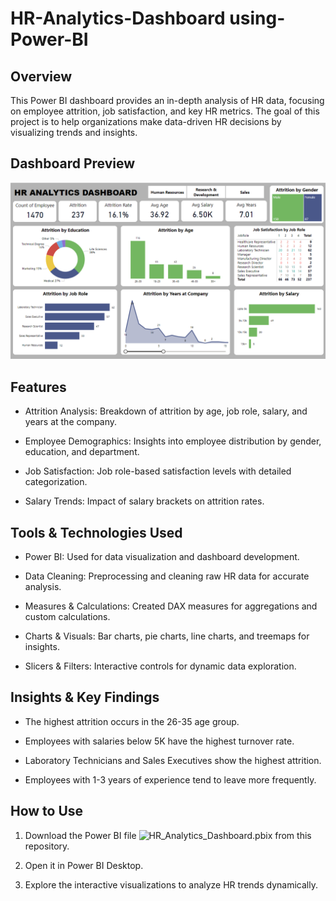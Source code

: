 # HR-Analytics-Dashboard using-Power-BI

## Overview

This Power BI dashboard provides an in-depth analysis of HR data, focusing on employee attrition, job satisfaction, and key HR metrics. The goal of this project is to help organizations make data-driven HR decisions by visualizing trends and insights.

## Dashboard Preview
![HR Analytics Dashboard](https://github.com/sindhujak785/HR-Analysis-using-Power-BI-/blob/main/HR_Analysis%20Dashboard.png)

## Features

* Attrition Analysis: Breakdown of attrition by age, job role, salary, and years at the company.

* Employee Demographics: Insights into employee distribution by gender, education, and department.

* Job Satisfaction: Job role-based satisfaction levels with detailed categorization.

* Salary Trends: Impact of salary brackets on attrition rates.

## Tools & Technologies Used

* Power BI: Used for data visualization and dashboard development.

* Data Cleaning: Preprocessing and cleaning raw HR data for accurate analysis.

* Measures & Calculations: Created DAX measures for aggregations and custom calculations.

* Charts & Visuals: Bar charts, pie charts, line charts, and treemaps for insights.

* Slicers & Filters: Interactive controls for dynamic data exploration.

## Insights & Key Findings

* The highest attrition occurs in the 26-35 age group.

* Employees with salaries below 5K have the highest turnover rate.

  

* Laboratory Technicians and Sales Executives show the highest attrition.

* Employees with 1-3 years of experience tend to leave more frequently.


 ## How to Use

1. Download the Power BI file ![HR_Analytics_Dashboard.pbix](https://github.com/sindhujak785/HR-Analysis-using-Power-BI-/blob/main/HR%20Analysis%20dashboard.pbix) from this repository.

2. Open it in Power BI Desktop.

3. Explore the interactive visualizations to analyze HR trends dynamically.


